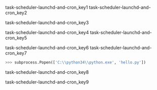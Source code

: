 task-scheduler-launchd-and-cron_key1
task-scheduler-launchd-and-cron_key2


task-scheduler-launchd-and-cron_key3


task-scheduler-launchd-and-cron_key4
task-scheduler-launchd-and-cron_key5


task-scheduler-launchd-and-cron_key6
task-scheduler-launchd-and-cron_key7


```python
>>> subprocess.Popen(['C:\\python34\\python.exe', 'hello.py'])
```
task-scheduler-launchd-and-cron_key8


task-scheduler-launchd-and-cron_key9
